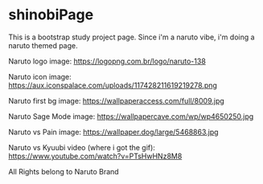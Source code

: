 # shinobiPage
This is a bootstrap study project page.
Since i'm a naruto vibe, i'm doing a naruto themed page.

Naruto logo image:
https://logopng.com.br/logo/naruto-138

Naruto icon image:
https://aux.iconspalace.com/uploads/117428211619219278.png

Naruto first bg image:
https://wallpaperaccess.com/full/8009.jpg

Naruto Sage Mode image:
https://wallpapercave.com/wp/wp4650250.jpg

Naruto vs Pain image:
https://wallpaper.dog/large/5468863.jpg


Naruto vs Kyuubi video (where i got the gif):
https://www.youtube.com/watch?v=PTsHwHNz8M8


All Rights belong to Naruto Brand
